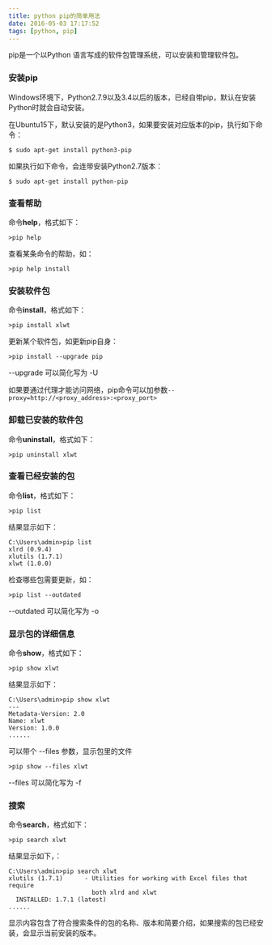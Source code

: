 ```yaml
---
title: python pip的简单用法
date: 2016-05-03 17:17:52
tags: [python, pip]
---
```

pip是一个以Python 语言写成的软件包管理系统，可以安装和管理软件包。

### 安装pip
Windows环境下，Python2.7.9以及3.4以后的版本，已经自带pip，默认在安装Python时就会自动安装。

在Ubuntu15下，默认安装的是Python3，如果要安装对应版本的pip，执行如下命令：
``` shell
$ sudo apt-get install python3-pip
```

如果执行如下命令，会连带安装Python2.7版本：
``` shell
$ sudo apt-get install python-pip
```

### 查看帮助
命令**help**，格式如下：
``` shell
>pip help
```

查看某条命令的帮助，如：
``` shell
>pip help install
```

### 安装软件包
命令**install**，格式如下：
``` shell
>pip install xlwt
```

更新某个软件包，如更新pip自身：
``` shell
>pip install --upgrade pip
```
--upgrade 可以简化写为 -U

如果要通过代理才能访问网络，pip命令可以加参数`--proxy=http://<proxy_address>:<proxy_port>`

### 卸载已安装的软件包
命令**uninstall**，格式如下：
``` shell
>pip uninstall xlwt
```

### 查看已经安装的包
命令**list**，格式如下：
``` shell
>pip list
```

结果显示如下：
``` shell
C:\Users\admin>pip list
xlrd (0.9.4)
xlutils (1.7.1)
xlwt (1.0.0)
```

检查哪些包需要更新，如：
``` shell
>pip list --outdated
```
--outdated 可以简化写为 -o

### 显示包的详细信息
命令**show**，格式如下：
``` shell
>pip show xlwt
```

结果显示如下：
``` shell
C:\Users\admin>pip show xlwt
---
Metadata-Version: 2.0
Name: xlwt
Version: 1.0.0
......
```

可以带个 --files 参数，显示包里的文件
``` shell
>pip show --files xlwt
```
--files 可以简化写为 -f

### 搜索
命令**search**，格式如下：
``` shell
>pip search xlwt
```

结果显示如下，：
``` shell
C:\Users\admin>pip search xlwt
xlutils (1.7.1)      - Utilities for working with Excel files that require
                       both xlrd and xlwt
  INSTALLED: 1.7.1 (latest)
......
```
显示内容包含了符合搜索条件的包的名称、版本和简要介绍，如果搜索的包已经安装，会显示当前安装的版本。

